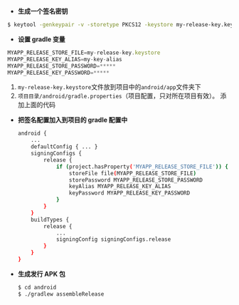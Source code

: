<!-- intro: React Native 打包发布 APK 相关 流程记录 -->

- **生成一个签名密钥**

```bash
$ keytool -genkeypair -v -storetype PKCS12 -keystore my-release-key.keystore -alias my-key-alias -keyalg RSA -keysize 2048 -validity 10000
```

- **设置 gradle 变量**

```jsx
MYAPP_RELEASE_STORE_FILE=my-release-key.keystore
MYAPP_RELEASE_KEY_ALIAS=my-key-alias
MYAPP_RELEASE_STORE_PASSWORD=*****
MYAPP_RELEASE_KEY_PASSWORD=*****
```

1. `my-release-key.keystore`文件放到项目中的`android/app`文件夹下
2. `项目目录/android/gradle.properties`（项目配置，只对所在项目有效）。 添加上面的代码
- **把签名配置加入到项目的 gradle 配置中**
    
    ```bash
    android {
        ...
        defaultConfig { ... }
        signingConfigs {
            release {
                if (project.hasProperty('MYAPP_RELEASE_STORE_FILE')) {
                    storeFile file(MYAPP_RELEASE_STORE_FILE)
                    storePassword MYAPP_RELEASE_STORE_PASSWORD
                    keyAlias MYAPP_RELEASE_KEY_ALIAS
                    keyPassword MYAPP_RELEASE_KEY_PASSWORD
                }
            }
        }
        buildTypes {
            release {
                ...
                signingConfig signingConfigs.release
            }
        }
    }
    ```
    
- **生成发行 APK 包**
    
    ```bash
    $ cd android
    $ ./gradlew assembleRelease
    ```